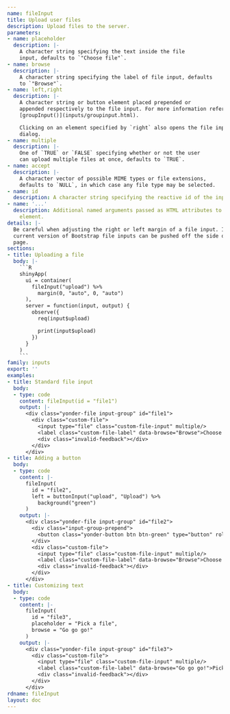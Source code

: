 ```yaml
---
name: fileInput
title: Upload user files
description: Upload files to the server.
parameters:
- name: placeholder
  description: |-
    A character string specifying the text inside the file
    input, defaults to `"Choose file"`.
- name: browse
  description: |-
    A character string specifying the label of file input, defaults
    to `"Browse"`.
- name: left,right
  description: |-
    A character string or button element placed prepended or
    appended respectively to the file input. For more information refer to
    [groupInput()](inputs/groupinput.html).

    Clicking on an element specified by `right` also opens the file input
    dialog.
- name: multiple
  description: |-
    One of `TRUE` or `FALSE` specifying whether or not the user
    can upload multiple files at once, defaults to `TRUE`.
- name: accept
  description: |-
    A character vector of possible MIME types or file extensions,
    defaults to `NULL`, in which case any file type may be selected.
- name: id
  description: A character string specifying the reactive id of the input.
- name: '...'
  description: Additional named arguments passed as HTML attributes to the parent
    element.
details: |-
  Be careful when adjusting the right or left margin of a file input. In the
  current version of Bootstrap file inputs can be pushed off the side of a
  page.
sections:
- title: Uploading a file
  body: |-
    ```R
    shinyApp(
      ui = container(
        fileInput("upload") %>%
          margin(0, "auto", 0, "auto")
      ),
      server = function(input, output) {
        observe({
          req(input$upload)

          print(input$upload)
        })
      }
    )
    ```
family: inputs
export: ''
examples:
- title: Standard file input
  body:
  - type: code
    content: fileInput(id = "file1")
    output: |-
      <div class="yonder-file input-group" id="file1">
        <div class="custom-file">
          <input type="file" class="custom-file-input" multiple/>
          <label class="custom-file-label" data-browse="Browse">Choose file</label>
          <div class="invalid-feedback"></div>
        </div>
      </div>
- title: Adding a button
  body:
  - type: code
    content: |-
      fileInput(
        id = "file2",
        left = buttonInput("upload", "Upload") %>%
          background("green")
      )
    output: |-
      <div class="yonder-file input-group" id="file2">
        <div class="input-group-prepend">
          <button class="yonder-button btn btn-green" type="button" role="button" id="upload">Upload</button>
        </div>
        <div class="custom-file">
          <input type="file" class="custom-file-input" multiple/>
          <label class="custom-file-label" data-browse="Browse">Choose file</label>
          <div class="invalid-feedback"></div>
        </div>
      </div>
- title: Customizing text
  body:
  - type: code
    content: |-
      fileInput(
        id = "file3",
        placeholder = "Pick a file",
        browse = "Go go go!"
      )
    output: |-
      <div class="yonder-file input-group" id="file3">
        <div class="custom-file">
          <input type="file" class="custom-file-input" multiple/>
          <label class="custom-file-label" data-browse="Go go go!">Pick a file</label>
          <div class="invalid-feedback"></div>
        </div>
      </div>
rdname: fileInput
layout: doc
---
```

